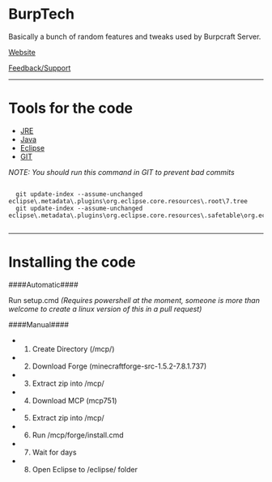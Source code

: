 BurpTech
========

Basically a bunch of random features and tweaks used by Burpcraft Server.


[Website](http://renevo.github.io/BurpTech)

[Feedback/Support](http://burptech.uservoice.com/)

***

 Tools for the code
 ==================
 
  - [JRE](http://www.oracle.com/technetwork/java/javase/downloads/jdk7-downloads-1880260.html)
  - [Java](http://www.java.com/en/download/manual.jsp)
  - [Eclipse](http://www.eclipse.org/downloads/)
  - [GIT](http://git-scm.com/downloads)
  
  
  *NOTE: You should run this command in GIT to prevent bad commits*
  
  <pre><code>
  git update-index --assume-unchanged eclipse\.metadata\.plugins\org.eclipse.core.resources\.root\7.tree
  git update-index --assume-unchanged eclipse\.metadata\.plugins\org.eclipse.core.resources\.safetable\org.eclipse.core.resources  
  </code></pre>
  
***

Installing the code
===================

####Automatic####

Run setup.cmd *(Requires powershell at the moment, someone is more than welcome to create a linux version of this in a pull request)*


####Manual####

 - 1. Create Directory (/mcp/)
 - 2. Download Forge (minecraftforge-src-1.5.2-7.8.1.737)
 - 3. Extract zip into /mcp/
 - 4. Download MCP (mcp751)
 - 5. Extract zip into /mcp/
 - 6. Run /mcp/forge/install.cmd
 - 7. Wait for days
 - 8. Open Eclipse to /eclipse/ folder
